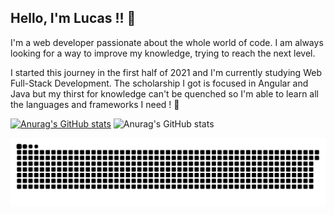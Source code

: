 ## Hello, I'm Lucas !! :wave:


I'm a web developer passionate about the whole world of code. I am always looking for a way to improve my knowledge, trying to reach the next level. 

I started this journey in the first half of 2021 and I'm currently studying Web Full-Stack Development. The scholarship I got is focused in Angular and Java but my thirst for knowledge can't be quenched so I'm able to learn all the languages and frameworks I need ! :rocket:

[![Anurag's GitHub stats](https://github-readme-stats.vercel.app/api?username=lucasvg97&theme=radical_icons=true)](https://github.com/anuraghazra/github-readme-stats)
![Anurag's GitHub stats](https://github-readme-stats.vercel.app/api?username=anuraghazra&theme=radical_icons=true)





![snake.gif](https://github.com/LucasVG97/LucasVG97/blob/output/github-contribution-grid-snake.svg)

<!---
LucasVG97/LucasVG97 is a ✨ special ✨ repository because its `README.md` (this file) appears on your GitHub profile.
You can click the Preview link to take a look at your changes.
--->
